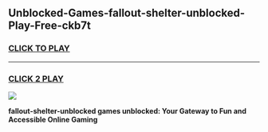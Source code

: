 
## Unblocked-Games-fallout-shelter-unblocked-Play-Free-ckb7t
<h3>
<a href="https://premium76.site?title=fallout-shelter-unblocked&ref=23A">CLICK TO PLAY</a></h3>
<hr>

<h3>
<a href="https://premium76.site?title=fallout-shelter-unblocked&ref=23A">CLICK 2 PLAY</a>
  
</h3>

<a href="https://premium76.site?title=fallout-shelter-unblocked&ref=23A"><img src="https://clearcache.store/games.png"></a>


**fallout-shelter-unblocked games unblocked: Your Gateway to Fun and Accessible Online Gaming**
